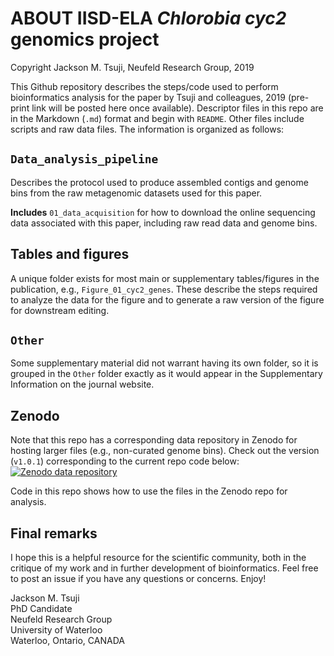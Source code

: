 # ABOUT IISD-ELA _Chlorobia_ _cyc2_ genomics project
Copyright Jackson M. Tsuji, Neufeld Research Group, 2019

This Github repository describes the steps/code used to perform bioinformatics analysis for the paper by Tsuji and colleagues, 2019 (pre-print link will be posted here once available). Descriptor files in this repo are in the Markdown (`.md`) format and begin with `README`. Other files include scripts and raw data files. The information is organized as follows:

## `Data_analysis_pipeline`
Describes the protocol used to produce assembled contigs and genome bins from the raw metagenomic datasets used for this paper.

**Includes** `01_data_acquisition` for how to download the online sequencing data associated with this paper, including raw read data and genome bins.

## Tables and figures
A unique folder exists for most main or supplementary tables/figures in the publication, e.g., `Figure_01_cyc2_genes`. These describe the steps required to analyze the data for the figure and to generate a raw version of the figure for downstream editing.

## `Other`
Some supplementary material did not warrant having its own folder, so it is grouped in the `Other` folder exactly as it would appear in the Supplementary Information on the journal website.

## Zenodo
Note that this repo has a corresponding data repository in Zenodo for hosting larger files (e.g., non-curated genome bins). Check out the version (`v1.0.1`) corresponding to the current repo code below:
[![Zenodo data repository](https://zenodo.org/badge/DOI/10.5281/zenodo.3228469.svg)](http://doi.org/10.5281/zenodo.3228469)

Code in this repo shows how to use the files in the Zenodo repo for analysis.

## Final remarks
I hope this is a helpful resource for the scientific community, both in the critique of my work and in further development of bioinformatics. Feel free to post an issue if you have any questions or concerns. Enjoy!  


Jackson M. Tsuji  
PhD Candidate  
Neufeld Research Group  
University of Waterloo  
Waterloo, Ontario, CANADA
